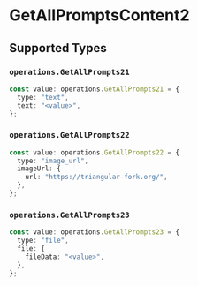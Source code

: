 # GetAllPromptsContent2


## Supported Types

### `operations.GetAllPrompts21`

```typescript
const value: operations.GetAllPrompts21 = {
  type: "text",
  text: "<value>",
};
```

### `operations.GetAllPrompts22`

```typescript
const value: operations.GetAllPrompts22 = {
  type: "image_url",
  imageUrl: {
    url: "https://triangular-fork.org/",
  },
};
```

### `operations.GetAllPrompts23`

```typescript
const value: operations.GetAllPrompts23 = {
  type: "file",
  file: {
    fileData: "<value>",
  },
};
```

